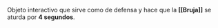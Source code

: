 Objeto interactivo que sirve como de defensa y hace que la **[[Bruja]]** se aturda por **4 segundos**.